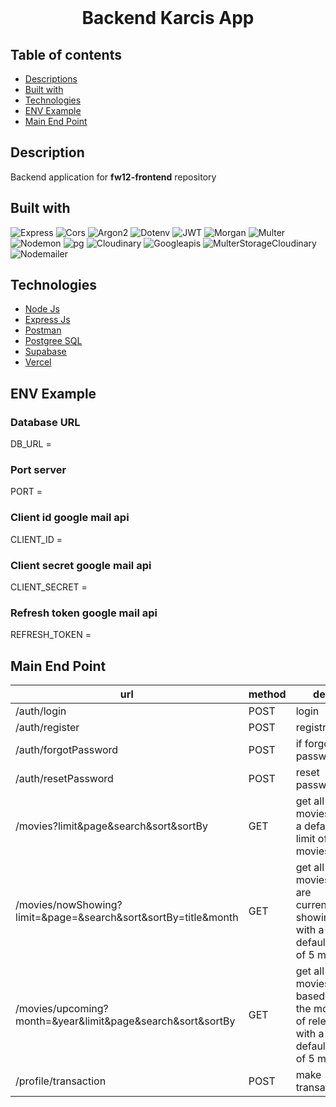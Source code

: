 <div align="center">
  <br>
  <h1><strong>Backend Karcis App</strong></h1
  <br>

  <!-- [**View the Web App**](https://exceltodynamodbjson.vercel.app) -->
</div>


## Table of contents
- [Descriptions](#descrptions)
- [Built with](#built-with)
- [Technologies](#technologies)
- [ENV Example](#env-example)
- [Main End Point](#main-end-point)


##  Description
Backend application for **fw12-frontend** repository


## Built with
![Express](https://img.shields.io/badge/Express-v4.18.2-pink?style=flat)
![Cors](https://img.shields.io/badge/cors-v2.8.5-green?style=flat)
![Argon2](https://img.shields.io/badge/argon2-v0.30.2-blue?style=flat)
![Dotenv](https://img.shields.io/badge/dotenv-v16.0.3-orange?style=flat)
![JWT](https://img.shields.io/badge/jwt-v8.5.1-navy?style=flat)
![Morgan](https://img.shields.io/badge/morgan-v1.10.0-cyan?style=flat)
![Multer](https://img.shields.io/badge/multer-v8.4.5-ray?style=flat)
![Nodemon](https://img.shields.io/badge/nodemon-v2.0.20-white?style=flat)
![pg](https://img.shields.io/badge/pg-v8.8.0-pink?style=flat)
![Cloudinary](https://img.shields.io/badge/cloudinary-v1.33.0-pink?style=flat)
![Googleapis](https://img.shields.io/badge/googleapis-v110.0.0-green?style=flat)
![MulterStorageCloudinary](https://img.shields.io/badge/multerstoragecloudinary-v4.0.0-blue?style=flat)
![Nodemailer](https://img.shields.io/badge/nodemailer-v6.9.0-navy?style=flat)


## Technologies
- [Node Js](https://nodejs.org/en/)
- [Express Js](https://expressjs.com/)
- [Postman](https://www.postman.com/)
- [Postgree SQL](https://www.postgresql.org/)
- [Supabase](https://supabase.com/)
- [Vercel](https://www.vercel.com/)
   

## ENV Example
### Database URL
DB_URL =

### Port server
PORT =

### Client id google mail api
CLIENT_ID =

### Client secret google mail api
CLIENT_SECRET =

### Refresh token google mail api
REFRESH_TOKEN =


## Main End Point
|url|method|desc|
|---|------|----|
|/auth/login|POST|login|
|/auth/register|POST|registrasi|
|/auth/forgotPassword|POST|if forgot password|
|/auth/resetPassword|POST|reset password |
|/movies?limit&page&search&sort&sortBy|GET|get all movies with a default limit of 5 movies
|/movies/nowShowing?limit=&page=&search&sort&sortBy=title&month|GET|get all the movies that are currently showing with a default limit of 5 movies|
|/movies/upcoming?month=&year&limit&page&search&sort&sortBy|GET|get all movies based on the month of release with a default limit of 5 movies|
|/profile/transaction|POST|make transactions|




